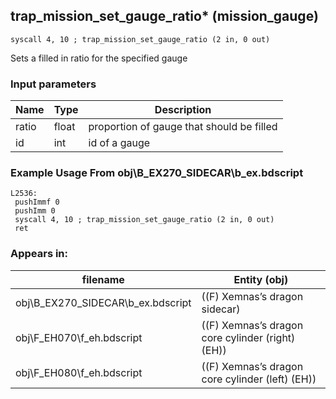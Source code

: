 ## trap_mission_set_gauge_ratio* (mission_gauge)

`syscall 4, 10 ; trap_mission_set_gauge_ratio (2 in, 0 out)`

Sets a filled in ratio for the specified gauge

### Input parameters
| Name | Type | Description
|------|------|------------
| ratio   | float   | proportion of gauge that should be filled
| id   | int   | id of a gauge


### Example Usage From obj\B_EX270_SIDECAR\b_ex.bdscript
```plaintext
L2536:
 pushImmf 0
 pushImm 0
 syscall 4, 10 ; trap_mission_set_gauge_ratio (2 in, 0 out)
 ret
```


### Appears in:
| filename | Entity (obj)
|----------|-------------
| obj\B_EX270_SIDECAR\b_ex.bdscript       | ((F) Xemnas’s dragon sidecar)          
| obj\F_EH070\f_eh.bdscript       | ((F) Xemnas’s dragon core cylinder (right) (EH))          
| obj\F_EH080\f_eh.bdscript       | ((F) Xemnas’s dragon core cylinder (left) (EH))          



